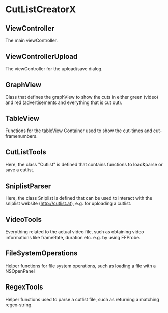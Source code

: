 # CutListCreatorX

## ViewController
The main viewController.

## ViewControllerUpload
The viewController for the upload/save dialog.

## GraphView
Class that defines the graphView to show the cuts in either green (video) and red (advertisements and everything that is cut out).

## TableView
Functions for the tableView Container used to show the cut-times and cut-framenumbers.

## CutListTools
Here, the class "Cutlist" is defined that contains functions to load&parse or save a cutlist.

## SniplistParser
Here, the class Sniplist is defined that can be used to interact with the sniplist website (http://cutlist.at), e.g. for uploading a cutlist.

## VideoTools
Everything related to the actual video file, such as obtaining video informations like frameRate, duration etc. e.g. by using FFProbe.

## FileSystemOperations
Helper functions for file system operations, such as loading a file with a NSOpenPanel

## RegexTools
Helper functions used to parse a cutlist file, such as returning a matching regex-string.



